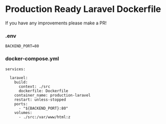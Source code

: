 # Production Ready Laravel Dockerfile

If you have any improvements please make a PR!

### .env
```
BACKEND_PORT=80
```

### docker-compose.yml
```
services:

  laravel:
    build:
      context: ./src
      dockerfile: Dockerfile
    container_name: production-laravel
    restart: unless-stopped
    ports:
      - "${BACKEND_PORT}:80"
    volumes:
      - ./src:/var/www/html:z
```